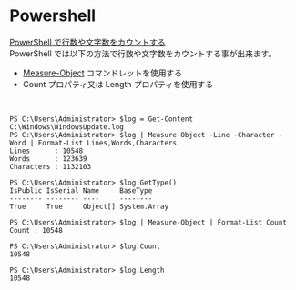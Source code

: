 # Powershell

[PowerShell で行数や文字数をカウントする](https://operationslab.wordpress.com/2013/03/12/powershell-%E3%81%A7%E8%A1%8C%E6%95%B0%E3%82%84%E6%96%87%E5%AD%97%E6%95%B0%E3%82%92%E3%82%AB%E3%82%A6%E3%83%B3%E3%83%88%E3%81%99%E3%82%8B/)<br>
PowerShell では以下の方法で行数や文字数をカウントする事が出来ます。
- [Measure-Object](http://technet.microsoft.com/ja-jp/library/hh849965.aspx) コマンドレットを使用する
- Count プロパティ又は Length プロパティを使用する
<br>

```
PS C:\Users\Administrator> $log = Get-Content C:\Windows\WindowsUpdate.log
PS C:\Users\Administrator> $log | Measure-Object -Line -Character -Word | Format-List Lines,Words,Characters
Lines      : 10548
Words      : 123639
Characters : 1132103
```
```
PS C:\Users\Administrator> $log.GetType()
IsPublic IsSerial Name     BaseType
-------- -------- ----     --------
True     True     Object[] System.Array
 
PS C:\Users\Administrator> $log | Measure-Object | Format-List Count
Count : 10548
```
```
PS C:\Users\Administrator> $log.Count
10548
 
PS C:\Users\Administrator> $log.Length
10548
```



